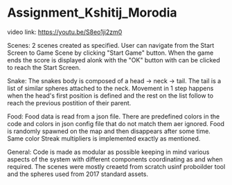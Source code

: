 # Assignment_Kshitij_Morodia
video link: https://youtu.be/S8eo1ji2zm0

Scenes:
2 scenes created as specified. User can navigate from the Start Screen to Game Scene by clicking "Start Game" button. When the game ends the score is displayed alonk with the "OK" button with can be clicked to reach the Start Screen.

Snake:
The snakes body is composed of a head -> neck -> tail. The tail is a list of similar spheres attached to the neck. Movement in 1 step happens when the head's first position is defined and the rest on the list follow to reach the previous postition of their parent.

Food:
Food data is read from a json file. There are predefined colors in the code and colors in json config file that do not match them aer ignored. Food is randomly spawned on the map and then disappears after some time. Same color Streak multipliers is implemented exactly as mentioned.

General:
Code is made as modular as possible keeping in mind various aspects of the system with different components coordinating as and when required. The scenes were mostly creaetd from scratch usinf proboilder tool and the spheres used from 2017 standard assets.
